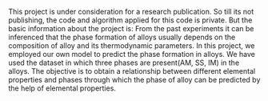 This project is under consideration for a research publication. So till its not publishing, the code and algorithm applied for this code is private. 
But the basic information about the project is:
From the past experiments it can be inferenced that the phase formation of alloys usually depends on the composition of alloy and its thermodynamic parameters. In this project, we employed our own model to predict the phase formation in alloys. We have used the dataset in which three phases  are present(AM, SS, IM) in the alloys. The objective is to obtain a relationship between different elemental properties and phases through which the phase of alloy can be predicted by the help of elemental properties. 
